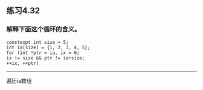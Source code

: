## 练习4.32
### 解释下面这个循环的含义。
    constexpt int size = 5;
    int ia[size] = {1, 2, 3, 4, 5};
    for (int *ptr = ia, ix = 0;
    ix != size && ptr != ia+size;
    ++ix, ++ptr)
***
遍历ia数组